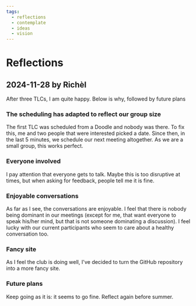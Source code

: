 ```yaml
---
tags:
  - reflections
  - contemplate
  - ideas
  - vision
---
```


# Reflections

## 2024-11-28 by Richèl

After three TLCs, I am quite happy.
Below is why, followed by future plans

### The scheduling has adapted to reflect our group size

The first TLC was scheduled from a Doodle
and nobody was there.
To fix this, me and two people that were interested
picked a date.
Since then, in the last 5 minutes, we schedule our next meeting
altogether. As we are a small group, this works perfect.

### Everyone involved

I pay attention that everyone gets to talk.
Maybe this is too disruptive at times,
but when asking for feedback, people
tell me it is fine.

### Enjoyable conversations

As far as I see, the conversations are enjoyable.
I feel that there is nobody being dominant in our
meetings (except for me, that want everyone to speak his/her
mind, but that is not someone dominating a discussion).
I feel lucky with our current participants who
seem to care about a healthy conversation too.

### Fancy site

As I feel the club is doing well,
I've decided to turn the GitHub
repository into a more fancy site.

### Future plans

Keep going as it is: it seems to go fine.
Reflect again before summer.

